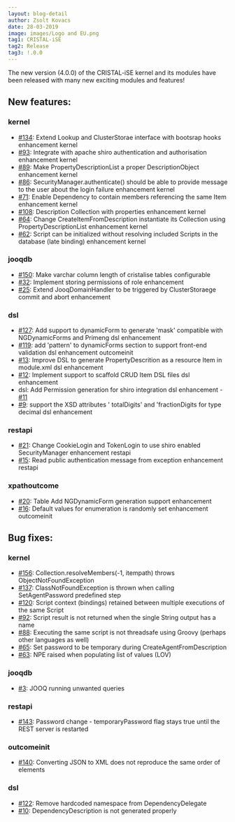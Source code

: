 ```yaml
---
layout: blog-detail
author: Zsolt Kovacs
date: 28-03-2019
image: images/Logo and EU.png
tag1: CRISTAL-iSE
tag2: Release
tag3: !.0.0
---
```


The new version (4.0.0) of the CRISTAL-iSE kernel and its modules have been released with many new exciting modules and features!

## New features:

### kernel
- [#134](https://github.com/cristal-ise/cristal-ise/issues/134): Extend Lookup and ClusterStorae interface with bootsrap hooks enhancement kernel
- [#93](https://github.com/cristal-ise/cristal-ise/issues/93): Integrate with apache shiro authentication and authorisation enhancement kernel
- [#89](https://github.com/cristal-ise/cristal-ise/issues/89): Make PropertyDescriptionList a proper DescriptionObject enhancement kernel
- [#86](https://github.com/cristal-ise/cristal-ise/issues/86): SecurityManager.authenticate() should be able to provide message to the user about the login failure enhancement kernel
- [#71](https://github.com/cristal-ise/cristal-ise/issues/71): Enable Dependency to contain members referencing the same Item enhancement kernel
- [#108](https://github.com/cristal-ise/cristal-ise/issues/108): Description Collection with properties enhancement kernel
- [#64](https://github.com/cristal-ise/cristal-ise/issues/64): Change CreateItemFromDescription instantiate its Collection using PropertyDescriptionList enhancement kernel
- [#62](https://github.com/cristal-ise/cristal-ise/issues/62): Script can be initialized without resolving included Scripts in the database (late binding) enhancement kernel

### jooqdb
- [#150](https://github.com/cristal-ise/cristal-ise/issues/150): Make varchar column length of cristalise tables configurable
- [#32](https://github.com/cristal-ise/cristal-ise/issues/32): Implement storing permissions of role enhancement
- [#25](https://github.com/cristal-ise/cristal-ise/issues/25): Extend JooqDomainHandler to be triggered by ClusterStoraege commit and abort enhancement

### dsl
- [#127](https://github.com/cristal-ise/cristal-ise/issues/127): Add support to dynamicForm to generate 'mask' compatible with NGDynamicForms and Primeng dsl enhancement 
- [#119](https://github.com/cristal-ise/cristal-ise/issues/119): add 'pattern' to dynamicForms section to support front-end validation dsl enhancement outcomeinit
- [#13](https://github.com/cristal-ise/cristal-ise/issues/13): Improve DSL to generate PropertyDescrition as a resource Item in module.xml dsl enhancement
- [#12](https://github.com/cristal-ise/cristal-ise/issues/12): Implement support to scaffold CRUD Item DSL files dsl enhancement
- dsl: Add Permission generation for shiro integration dsl enhancement - [#11](https://github.com/cristal-ise/cristal-ise/issues/11)
- [#9](https://github.com/cristal-ise/cristal-ise/issues/9): support the XSD attributes ' totalDigits' and 'fractionDigits for type decimal dsl enhancement

### restapi
- [#21](https://github.com/cristal-ise/cristal-ise/issues/21): Change CookieLogin and TokenLogin to use shiro enabled SecurityManager enhancement restapi
- [#15](https://github.com/cristal-ise/cristal-ise/issues/15): Read public authentication message from exception enhancement restapi

### xpathoutcome
- [#20](https://github.com/cristal-ise/cristal-ise/issues/20): Table Add NGDynamicForm generation support enhancement
- [#16](https://github.com/cristal-ise/cristal-ise/issues/16): Default values for enumeration is randomly set enhancement outcomeinit

## Bug fixes:

### kernel
- [#156](https://github.com/cristal-ise/cristal-ise/issues/156): Collection.resolveMembers(-1, itempath) throws ObjectNotFoundException
- [#137](https://github.com/cristal-ise/cristal-ise/issues/137): ClassNotFoundException is thrown when calling SetAgentPassword predefined step 
- [#120](https://github.com/cristal-ise/cristal-ise/issues/120): Script context (bindings) retained between multiple executions of the same Script
- [#92](https://github.com/cristal-ise/cristal-ise/issues/92):  Script result is not returned when the single String output has a name
- [#88](https://github.com/cristal-ise/cristal-ise/issues/88):  Executing the same script is not threadsafe using Groovy (perhaps other languages as well)
- [#65](https://github.com/cristal-ise/cristal-ise/issues/65): Set password to be temporary during CreateAgentFromDescription
- [#63](https://github.com/cristal-ise/cristal-ise/issues/63):  NPE raised when populating list of values (LOV)

### jooqdb
- [#3](https://github.com/cristal-ise/cristal-ise/issues/3): JOOQ running unwanted queries

### restapi
- [#143](https://github.com/cristal-ise/cristal-ise/issues/143): Password change - temporaryPassword flag stays true until the REST server is restarted

### outcomeinit
- [#140](https://github.com/cristal-ise/cristal-ise/issues/140): Converting JSON to XML does not reproduce the same order of elements

### dsl
- [#122](https://github.com/cristal-ise/cristal-ise/issues/122):  Remove hardcoded namespace from DependencyDelegate
- [#10](https://github.com/cristal-ise/cristal-ise/issues/10):  DependencyDescription is not generated properly
